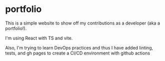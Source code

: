 # portfolio
This is a simple website to show off my contributions as a developer (aka a portfolio!).

I'm using React with TS and vite.

Also, I'm trying to learn DevOps practices and thus I have added linting, tests, and gh pages to create a CI/CD environment with github actions

